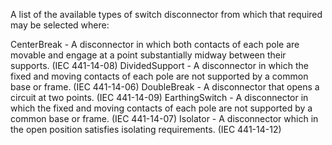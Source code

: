 A list of the available types of switch disconnector from which that required may be selected where:

CenterBreak - A disconnector in which both contacts of each pole are movable and engage at a point substantially midway between their supports. (IEC 441-14-08)
DividedSupport - A disconnector in which the fixed and moving contacts of each pole are not supported by a common base or frame. (IEC 441-14-06)
DoubleBreak - A disconnector that opens a circuit at two points. (IEC 441-14-09)
EarthingSwitch - A disconnector in which the fixed and moving contacts of each pole are not supported by a common base or frame. (IEC 441-14-07)
Isolator - A disconnector which in the open position satisfies isolating requirements. (IEC 441-14-12)